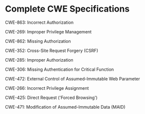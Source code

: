 

# Complete CWE Specifications

CWE-863: Incorrect Authorization

CWE-269: Improper Privilege Management

CWE-862: Missing Authorization

CWE-352: Cross-Site Request Forgery (CSRF)

CWE-285: Improper Authorization

CWE-306: Missing Authentication for Critical Function

CWE-472: External Control of Assumed-Immutable Web Parameter

CWE-266: Incorrect Privilege Assignment

CWE-425: Direct Request ('Forced Browsing')

CWE-471: Modification of Assumed-Immutable Data (MAID)